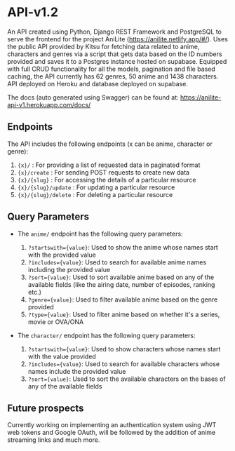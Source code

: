# API-v1.2

An API created using Python, Django REST Framework and PostgreSQL to serve the frontend for the project AniLite (https://anilite.netlify.app/#/). 
Uses the public API provided by Kitsu for fetching data related to anime, characters and genres via a script that gets data based on the ID
numbers provided and saves it to a Postgres instance hosted on supabase. Equipped with full CRUD functionality for all the models, pagination
and file based caching, the API currently has 62 genres, 50 anime and 1438 characters. API deployed on Heroku and database deployed on supabase.

The docs (auto generated using Swagger) can be found at: https://anilite-api-v1.herokuapp.com/docs/

## Endpoints

The API includes the following endpoints (x can be anime, character or genre):

1. `{x}/` : For providing a list of requested data in paginated format
2. `{x}/create` : For sending POST requests to create new data
3. `{x}/{slug}` : For accessing the details of a particular resource
4. `{x}/{slug}/update` : For updating a particular resource
5. `{x}/{slug}/delete` : For deleting a particular resource
  
## Query Parameters
  
- The `anime/` endpoint has the following query parameters:
  1. `?startswith={value}`: Used to show the anime whose names start with the provided value
  2. `?includes={value}`: Used to search for available anime names including the provided value
  3. `?sort={value}`: Used to sort available anime based on any of the available fields (like the airing date, number of episodes, ranking etc.)
  4. `?genre={value}`: Used to filter available anime based on the genre provided
  5. `?type={value}`: Used to filter anime based on whether it's a series, movie or OVA/ONA

- The `character/` endpoint has the following query parameters:
  1. `?startswith={value}`: Used to show characters whose names start with the value provided
  2. `?includes={value}`: Used to search for available characters whose names include the provided value
  3. `?sort={value}`: Used to sort the available characters on the bases of any of the available fields

## Future prospects

Currently working on implementing an authentication system using JWT web tokens and Google OAuth, will be followed by the addition of anime streaming
links and much more.
  
